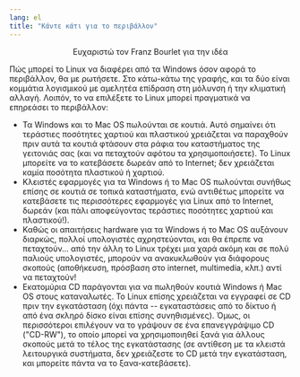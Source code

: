 ```yaml
---
lang: el
title: "Κάντε κάτι για το περιβάλλον"
---
```


<p align="center">Ευχαριστώ τον Franz Bourlet για την ιδέα

Πώς μπορεί το Linux να διαφέρει από τα Windows όσον αφορά το περιβάλλον,
θα με ρωτήσετε. Στο κάτω-κάτω της γραφής, και τα δύο είναι κομμάτια
λογισμικού με αμελητέα επίδραση στη μόλυνση ή την κλιματική αλλαγή.
Λοιπόν, το να επιλέξετε το Linux μπορεί πραγματικά να επηρεάσει το
περιβάλλον:

<ul>

<li>Τα Windows και το Mac OS πωλούνται σε κουτιά. Αυτό σημαίνει ότι
τεράστιες ποσότητες χαρτιού και πλαστικού χρειάζεται να παραχθούν πριν
αυτά τα κουτιά φτάσουν στα ράφια του καταστήματος της γειτονιάς σας
(και να πεταχτούν αφότου τα χρησιμοποιήσετε). Το Linux μπορείτε να το
κατεβάσετε δωρεάν από το Internet; δεν χρειάζεται καμία ποσότητα 
πλαστικού ή χαρτιού.</li>

<li>Κλειστές εφαρμογές για τα Windows ή το Mac OS πωλούνται συνήθως επίσης
σε κουτιά σε τοπικά καταστήματα, ενώ αντιθέτως μπορείτε να κατεβάσετε τις
περισσότερες εφαρμογές για Linux από το Internet, δωρεάν (και πάλι 
αποφεύγοντας τεράστιες ποσότητες χαρτιού και πλαστικού!).</li>

<li>Καθώς οι απαιτήσεις hardware για τα Windows ή το Mac OS αυξάνουν διαρκώς,
πολλοί υπολογιστές αχρηστεύονται, και θα έπρεπε να πεταχτούν... από την
άλλη το Linux τρέχει μια χαρά ακόμη και σε πολύ παλιούς υπολογιστές, μπορούν
να ανακυκλωθούν για διάφορους σκοπούς (αποθήκευση, πρόσβαση στο internet,
multimedia, κλπ.) αντί να πεταχτούν!</li>

<li>Εκατομύρια CD παράγονται για να πωληθούν κουτιά Windows ή Mac OS στους
καταναλωτές. Το Linux επίσης χρειάζεται να εγγραφεί σε CD πριν την εγκατάσταση
(όχι πάντα -- εγκαταστάσεις από το δίκτυο ή από ένα σκληρό δίσκο είναι επίσης
συνηθισμένες). Όμως, οι περισσότεροι επιλέγουν να το γράψουν σε ένα
επανεγγράψιμο CD ("CD-RW"), το οποίο μπορεί να χρησιμοποιηθεί ξανά για άλλους 
σκοπούς μετά το τέλος της εγκατάστασης (σε αντίθεση με τα κλειστά λειτουργικά
συστήματα, δεν χρειάζεστε το CD μετά την εγκατάσταση, και μπορείτε πάντα να το
ξανα-κατεβάσετε).</li>

</ul>




